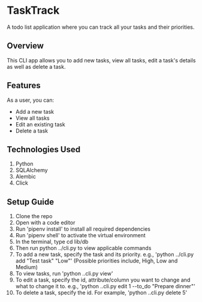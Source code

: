 # TaskTrack

A todo list application where you can track all your tasks and their priorities. 

## Overview

This CLI app allows you to add new tasks, view all tasks, edit a task's details as well as delete a task.

## Features

As a user, you can:

* Add a new task
* View all tasks
* Edit an existing task
* Delete a task

## Technologies Used

1. Python
2. SQLAlchemy
3. Alembic
4. Click

## Setup Guide

1. Clone the repo
2. Open with a code editor
3. Run 'pipenv install' to install all required dependencies
4. Run 'pipenv shell' to activate the virtual environment
5. In the terminal, type cd lib/db
6. Then run python ../cli.py to view applicable commands
7. To add a new task, specify the task and its priority. e.g., 'python ../cli.py add "Test task" "Low"' (Possible priorities include, High, Low and Medium)
8. To view tasks, run 'python ..cli.py view'
9. To edit a task, specify the id, attribute/column you want to change and what to change it to. e.g., 'python ..cli.py edit 1 --to_do "Prepare dinner"'
10. To delete a task, specify the id. For example, 'python ..cli.py delete 5'